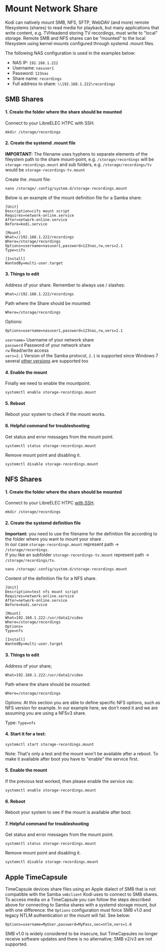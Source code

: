 # Mount Network Share

Kodi can natively mount SMB, NFS, SFTP, WebDAV \(and more\) remote filesystems \(shares\) to read media for playback, but many applications that write content, e.g. TVHeadend storing TV recordings, must write to "local" storage. Remote SMB and NFS shares can be "mounted" to the local filesystem using kernel mounts configured through systemd .mount files.

The following NAS configuration is used in the examples below:

* NAS IP: `192.168.1.222`
* Username: `nasuser1` 
* Password: `123nas`
* Share name: `recordings`
* Full address to share: `\\192.168.1.222\recordings`

## SMB Shares

#### 1. Create the folder where the share should be mounted

Connect to your LibreELEC HTPC with SSH.

`mkdir /storage/recordings`

#### 2. Create the systemd .mount file

**IMPORTANT:** The filename uses hyphens to separate elements of the fileystem path to the share mount-point, e.g. `/storage/recordings` will be `storage-recordings.mount` and sub folders, e.g. `/storage/recordings/tv` would be `storage-recordings-tv.mount`

Create the .mount file:

`nano /storage/.config/system.d/storage-recordings.mount`

Below is an example of the mount definition file for a Samba share:

```text
[Unit]
Description=cifs mount script
Requires=network-online.service
After=network-online.service
Before=kodi.service

[Mount]
What=//192.168.1.222/recordings
Where=/storage/recordings
Options=username=nasuser1,password=123nas,rw,vers=2.1
Type=cifs

[Install]
WantedBy=multi-user.target
```

#### 3. Things to edit

Address of your share. Remember to always use / slashes:

`What=//192.168.1.222/recordings`

Path where the Share should be mounted:

`Where=/storage/recordings`

Options:

`Options=username=nasuser1,password=123nas,rw,vers=2.1`

`username=` Username of your network share  
`password` Password of your network share  
`rw` Read/write access  
`vers=2.1` Version of the Samba protocol, `2.1` is supported since Windows 7 several [other versions](https://wiki.samba.org/index.php/Samba3/SMB2#Introduction) are supported too

#### 4. Enable the mount

Finally we need to enable the mountpoint.

`systemctl enable storage-recordings.mount`

#### 5. Reboot

Reboot your system to check if the mount works.

#### 6. Helpful command for troubleshooting

Get status and error messages from the mount point.

`systemctl status storage-recordings.mount`

Remove mount point and disabling it.

`systemctl disable storage-recordings.mount`

## NFS Shares

#### 1. Create the folder where the share should be mounted

Connect to your LibreELEC HTPC [with SSH](/accessing_libreelec).

`mkdir /storage/recordings`

#### 2. Create the systemd definition file

**Important:** you need to use the filename for the definition file according to the folder where you want to mount your share .  
In our case `storage-recordings.mount` represent path -&gt; `/storage/recordings`.  
If you like an subfolder `storage-recordings-tv.mount` represent path -&gt; `/storage/recordings/tv`.

`nano /storage/.config/system.d/storage-recordings.mount`

Content of the definition file for a NFS share.

```text
[Unit]
Description=test nfs mount script
Requires=network-online.service
After=network-online.service
Before=kodi.service

[Mount]
What=192.168.1.222:/usr/data2/video
Where=/storage/recordings
Options=
Type=nfs

[Install]
WantedBy=multi-user.target
```

#### 3. Things to edit

Address of your share;

`What=192.168.1.222:/usr/data2/video`

Path where the share should be mounted:

`Where=/storage/recordings`

Options: At this section you are able to define specific NFS options, such as NFS version for example. In our example here, we don't need it and we are assuming you are using a NFSv3 share.

Type: `Type=nfs`

#### 4. Start it for a test:

`systemctl start storage-recordings.mount`

Note: That's only a test and the mount won't be available after a reboot. To make it available after boot you have to "enable" the service first.

#### 5. Enable the mount

If the previous test worked, then please enable the service via:

`systemctl enable storage-recordings.mount`

#### 6. Reboot

Reboot your system to see if the mount is available after boot.

#### 7. Helpful command for troubleshooting

Get status and error messages from the mount point.

`systemctl status storage-recordings.mount`

Remove mount point and disabling it.

`systemctl disable storage-recordings.mount`

## **Apple TimeCapsule**

TimeCapsule devices share files using an Apple dialect of SMB that is not compatible with the Samba `smbclient` Kodi uses to connect to SMB shares. To access media on a TimeCapsule you can follow the steps described above for connecting to Samba shares with a systemd storage mount, but with one difference: the `Options` configuration must force SMB v1.0 and legacy NTLM authentication or the mount will fail. See below:

```text
Options=username=MyUser,password=MyPass,sec=ntlm,vers=1.0
```

SMB v1.0 is widely considered to be insecure, but TimeCapsules no longer receive software updates and there is no alternative; SMB v2/v3 are not supported.

